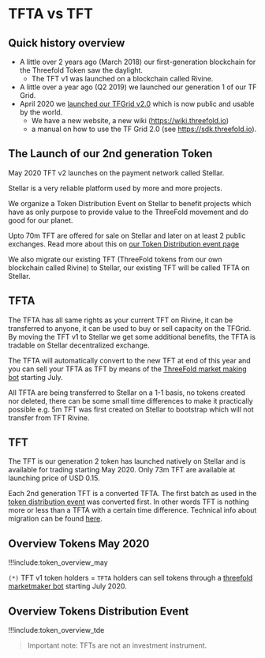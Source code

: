 # TFTA vs TFT

## Quick history overview

- A little over 2 years ago (March 2018) our first-generation blockchain for the Threefold Token saw the daylight. 
    - The TFT v1 was launched on a blockchain called Rivine.
- A little over a year ago (Q2 2019) we launched our generation 1 of our TF Grid. 
- April 2020 we [launched our TFGrid v2.0](threefold_grid_2_0.md) which is now public and usable by the world.
    - We have a new website, a new wiki (https://wiki.threefold.io)
    - a manual on how to use the TF Grid 2.0 (see https://sdk.threefold.io).

## The Launch of our 2nd generation Token

May 2020 TFT v2 launches on the payment network called Stellar.

Stellar is a very reliable platform used by more and more projects. 

We organize a Token Distribution Event on Stellar to benefit projects which have as only purpose to provide value to the ThreeFold movement and do good for our planet. 

Upto 70m TFT are offered for sale on Stellar and later on at least 2 public exchanges. Read more about this on [our Token Distribution event page](tdeoverview.md)

We also migrate our existing TFT (ThreeFold tokens from our own blockchain called Rivine) to Stellar, our existing TFT will be called TFTA on Stellar. 

## TFTA

The TFTA has all same rights as your current TFT on Rivine, it can be transferred to anyone, it can be used to buy or sell capacity on the TFGrid.
By moving the TFT v1 to Stellar we get some additional benefits, the TFTA is tradable on Stellar decentralized exchange.

The TFTA will automatically convert to the new TFT at end of this year and you can sell your TFTA as TFT by means of the [ThreeFold market making bot](threefold_marketmaker_bot.md) starting July.

All TFTA are being transferred to Stellar on a 1-1 basis, no tokens created nor deleted, there can be some small time differences to make it practically possible e.g. 5m TFT was first created on Stellar to bootstrap which will not transfer from TFT Rivine.

## TFT

The TFT is our generation 2 token has launched natively on Stellar and is available for trading starting May 2020.
Only 73m TFT are available at launching price of USD 0.15.

Each 2nd generation TFT is a converted TFTA. The first batch as used in the [token distribution event](tdeoverview.md) was converted first. In other words TFT is nothing more or less than a TFTA with a certain time difference. Technical info about migration can be found [here](tft_tfta_migration_process_technical.md).

## Overview Tokens May 2020

!!!include:token_overview_may

```(*)``` TFT v1 token holders = ```TFTA``` holders can sell tokens through a [threefold marketmaker bot](threefold_marketmaker_bot.md) starting July 2020.

## Overview Tokens Distribution Event

!!!include:token_overview_tde

> Important note: TFTs are not an investment instrument.